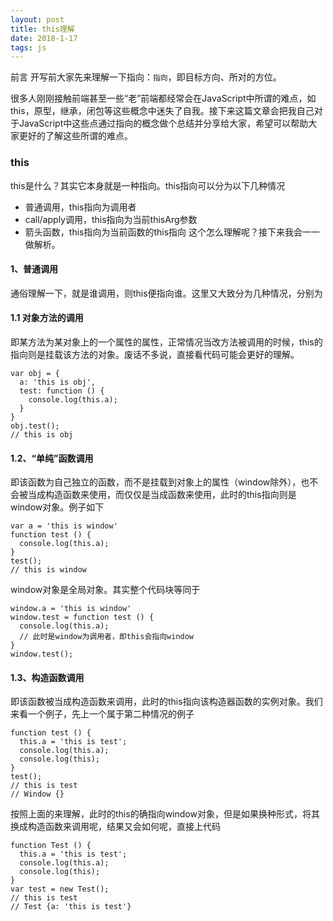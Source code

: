 ```yaml
---
layout: post
title: this理解
date: 2018-1-17
tags: js
---
```

前言
开写前大家先来理解一下指向：`指向`，即目标方向、所对的方位。

很多人刚刚接触前端甚至一些“老”前端都经常会在JavaScript中所谓的难点，如this，原型，继承，闭包等这些概念中迷失了自我。接下来这篇文章会把我自己对于JavaScript中这些点通过指向的概念做个总结并分享给大家，希望可以帮助大家更好的了解这些所谓的难点。

### this
this是什么？其实它本身就是一种指向。this指向可以分为以下几种情况

* 普通调用，this指向为调用者
* call/apply调用，this指向为当前thisArg参数
* 箭头函数，this指向为当前函数的this指向
这个怎么理解呢？接下来我会一一做解析。

#### 1、普通调用
通俗理解一下，就是谁调用，则this便指向谁。这里又大致分为几种情况，分别为

#### 1.1 对象方法的调用
即某方法为某对象上的一个属性的属性，正常情况当改方法被调用的时候，this的指向则是挂载该方法的对象。废话不多说，直接看代码可能会更好的理解。
```
var obj = {
  a: 'this is obj',
  test: function () {
    console.log(this.a);
  }
}
obj.test();
// this is obj
```
#### 1.2、“单纯”函数调用
即该函数为自己独立的函数，而不是挂载到对象上的属性（window除外），也不会被当成构造函数来使用，而仅仅是当成函数来使用，此时的this指向则是window对象。例子如下
```
var a = 'this is window'
function test () {
  console.log(this.a);
}
test();
// this is window
```
window对象是全局对象。其实整个代码块等同于
```
window.a = 'this is window'
window.test = function test () {
  console.log(this.a);
  // 此时是window为调用者，即this会指向window
}
window.test();
```
#### 1.3、构造函数调用
即该函数被当成构造函数来调用，此时的this指向该构造器函数的实例对象。我们来看一个例子，先上一个属于第二种情况的例子
```
function test () {
  this.a = 'this is test';
  console.log(this.a);
  console.log(this);
}
test();
// this is test
// Window {}
```
按照上面的来理解，此时的this的确指向window对象，但是如果换种形式，将其换成构造函数来调用呢，结果又会如何呢，直接上代码
```
function Test () {
  this.a = 'this is test';
  console.log(this.a);
  console.log(this);
}
var test = new Test();
// this is test
// Test {a: 'this is test'}
```
